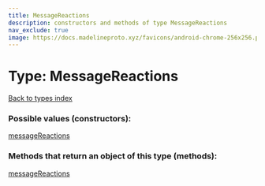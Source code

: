 ```yaml
---
title: MessageReactions
description: constructors and methods of type MessageReactions
nav_exclude: true
image: https://docs.madelineproto.xyz/favicons/android-chrome-256x256.png
---
```

# Type: MessageReactions
[Back to types index](index.html)



### Possible values (constructors):

[messageReactions](/API_docs/constructors/messageReactions.html)  



### Methods that return an object of this type (methods):



[messageReactions](/API_docs/constructors/messageReactions.html)  

